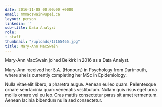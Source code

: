 ```yaml
---
date: 2016-11-08 00:00:00 +0000
email: mmmacswain@upei.ca
layout: person
linkedin: ''
sub-title: Data Analyst
role:
- staff
thumbnail: "/uploads/13165465.jpg"
title: Mary-Ann MacSwain
---
```



Mary-Ann MacSwain joined Belkirk in 2016 as a Data Analyst.

Mary-Ann received her B.A. (Honours) in Psychology from Dartmouth, where she is currently completing her MSc in Epidemiology.

Nulla vitae elit libero, a pharetra augue. Aenean eu leo quam. Pellentesque ornare sem lacinia quam venenatis vestibulum. Nullam quis risus eget urna mollis ornare vel eu leo. Cras mattis consectetur purus sit amet fermentum. Aenean lacinia bibendum nulla sed consectetur.

